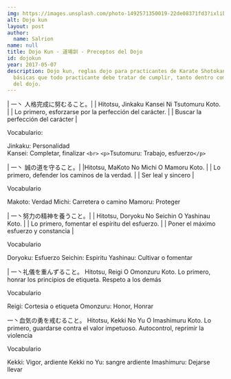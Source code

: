 ```yaml
---
img: https://images.unsplash.com/photo-1492571350019-22de08371fd3?ixlib=rb-1.2.1&ixid=eyJhcHBfaWQiOjEyMDd9
alt: Dojo kun
layout: post
author:
  name: Salrion
name: null
title: Dojo Kun - 道場訓 - Preceptos del Dojo
id: dojokun
year: 2017-05-07
description: Dojo kun, reglas dojo para practicantes de Karate Shotokan. Reglas
  básicas que todo practicante debe tratar de cumplir, tanto dentro como fuera
  del dojo.
---
```

\| 一丶 人格完成に努むること。|
| Hitotsu, Jinkaku Kansei Ni Tsutomuru Koto. |
| Lo primero, esforzarse por la perfección del carácter. |
| Buscar la perfección del carácter |

Vocabulario:

Jinkaku: Personalidad<br>
Kansei: Completar, finalizar `<br>`
`<p>`Tsutomuru: Trabajo, esfuerzo`</p>`



\| 一丶 誠の道を守ること。|
|Hitotsu, MaKoto No Michi O Mamoru Koto. |
| Lo primero, defender los caminos de la verdad. |
| Ser leal y sincero |

Vocabulario

Makoto: Verdad
Michi: Carretera o camino
Mamoru: Proteger





\| 一丶努力の精神を養うこと。|
| Hitotsu, Doryoku No Seichin O Yashinau Koto. |
| Lo primero, fomentar el espíritu del esfuerzo. |
| Poner el máximo esfuerzo y constancia |

Vocabulario

Doryoku: Esfuerzo
Seichin: Espiritu
Yashinau: Cultivar o fomentar

\| 一丶礼儀を重んずること。
Hitotsu, Reigi O Omonzuru Koto.
Lo primero, honrar los principios de etiqueta.
Respeto a los demás

Vocabulario

Reigi: Cortesia o etiqueta
Omonzuru: Honor, Honrar

一丶血気の勇を戒むること。
Hitotsu, Kekki No Yu O Imashimuru Koto.
Lo primero, guardarse contra el valor impetuoso.
Autocontrol, reprimir la violencia

Vocabulario

Kekki: Vigor, ardiente
Kekki no Yu: sangre ardiente
Imashimuru: Dejarse llevar